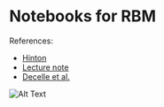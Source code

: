 # Notebooks for RBM

References:
  * [Hinton](https://www.science.org/doi/abs/10.1126/science.1127647?casa_token=ZOyMkn7CQB0AAAAA:G0hMHEdO0kKSRFUR3HKgCskwT_Q1IvDhJd4YxonVFGTeRzhyc-tMeUWKBq3Q8BoU8RvnmpnJAPtaTw)
  * [Lecture note](https://www.sciencedirect.com/science/article/pii/S0378437122007129)
  * [Decelle et al.](https://iopscience.iop.org/article/10.1088/1674-1056/abd160/pdf)
  
  ![Alt Text](https://raw.githubusercontent.com/AurelienDecelle/TorchRBM/main/FacesBW.gif)
